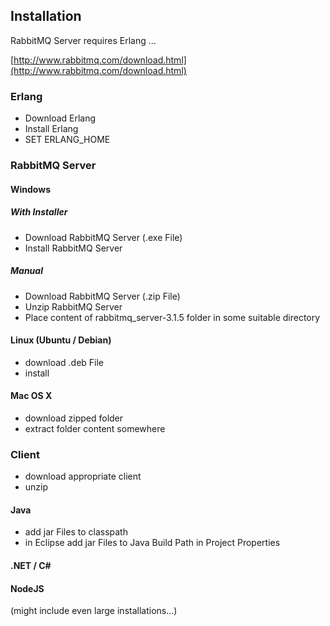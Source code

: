 ## Installation

RabbitMQ Server requires Erlang ...

[http://www.rabbitmq.com/download.html](http://www.rabbitmq.com/download.html)

### Erlang
- Download Erlang
- Install Erlang
- SET ERLANG_HOME

### RabbitMQ Server

#### Windows

##### With Installer
- Download RabbitMQ Server (.exe File)
- Install RabbitMQ Server

##### Manual
- Download RabbitMQ Server (.zip File)
- Unzip RabbitMQ Server
- Place content of rabbitmq_server-3.1.5 folder in some suitable directory

#### Linux (Ubuntu / Debian)
- download .deb File
- install 

#### Mac OS X
- download zipped folder
- extract folder content somewhere

### Client

- download appropriate client
- unzip

#### Java
- add jar Files to classpath
- in Eclipse add jar Files to Java Build Path in Project Properties

#### .NET / C#

#### NodeJS


(might include even large installations...)